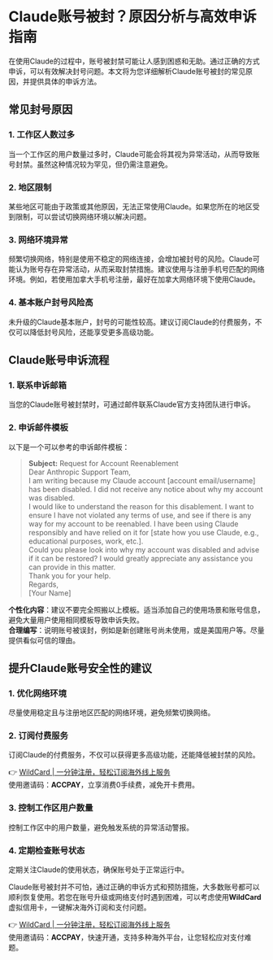 # Claude账号被封？原因分析与高效申诉指南

在使用Claude的过程中，账号被封禁可能让人感到困惑和无助。通过正确的方式申诉，可以有效解决封号问题。本文将为您详细解析Claude账号被封的常见原因，并提供具体的申诉方法。

## 常见封号原因

### 1. 工作区人数过多
当一个工作区的用户数量过多时，Claude可能会将其视为异常活动，从而导致账号封禁。虽然这种情况较为罕见，但仍需注意避免。

### 2. 地区限制
某些地区可能由于政策或其他原因，无法正常使用Claude。如果您所在的地区受到限制，可以尝试切换网络环境以解决问题。

### 3. 网络环境异常
频繁切换网络，特别是使用不稳定的网络连接，会增加被封号的风险。Claude可能认为账号存在异常活动，从而采取封禁措施。建议使用与注册手机号匹配的网络环境。例如，若使用加拿大手机号注册，最好在加拿大网络环境下使用Claude。

### 4. 基本账户封号风险高
未升级的Claude基本账户，封号的可能性较高。建议订阅Claude的付费服务，不仅可以降低封号风险，还能享受更多高级功能。

## Claude账号申诉流程

### 1. 联系申诉邮箱
当您的Claude账号被封禁时，可通过邮件联系Claude官方支持团队进行申诉。

### 2. 申诉邮件模板
以下是一个可以参考的申诉邮件模板：

> **Subject:** Request for Account Reenablement  
> Dear Anthropic Support Team,  
> I am writing because my Claude account [account email/username] has been disabled. I did not receive any notice about why my account was disabled.  
> I would like to understand the reason for this disablement. I want to ensure I have not violated any terms of use, and see if there is any way for my account to be reenabled. I have been using Claude responsibly and have relied on it for [state how you use Claude, e.g., educational purposes, work, etc.].  
> Could you please look into why my account was disabled and advise if it can be restored? I would greatly appreciate any assistance you can provide in this matter.  
> Thank you for your help.  
> Regards,  
> [Your Name]  

**个性化内容**：建议不要完全照搬以上模板。适当添加自己的使用场景和账号信息，避免大量用户使用相同模板导致申诉失败。  
**合理编写**：说明账号被误封，例如是新创建账号尚未使用，或是美国用户等。尽量提供看似可信的理由。

## 提升Claude账号安全性的建议

### 1. 优化网络环境
尽量使用稳定且与注册地区匹配的网络环境，避免频繁切换网络。

### 2. 订阅付费服务
订阅Claude的付费服务，不仅可以获得更多高级功能，还能降低被封禁的风险。

👉 [WildCard | 一分钟注册，轻松订阅海外线上服务](https://bbtdd.com/WildCard)  
使用邀请码：**ACCPAY**，立享消费0手续费，减免开卡费用。

### 3. 控制工作区用户数量
控制工作区中的用户数量，避免触发系统的异常活动警报。

### 4. 定期检查账号状态
定期关注Claude的使用状态，确保账号处于正常运行中。

Claude账号被封并不可怕，通过正确的申诉方式和预防措施，大多数账号都可以顺利恢复使用。若您在账号升级或网络支付时遇到困难，可以考虑使用**WildCard**虚拟信用卡，一键解决海外订阅和支付问题。

👉 [WildCard | 一分钟注册，轻松订阅海外线上服务](https://bbtdd.com/WildCard)  
使用邀请码：**ACCPAY**，快速开通，支持多种海外平台，让您轻松应对支付难题。